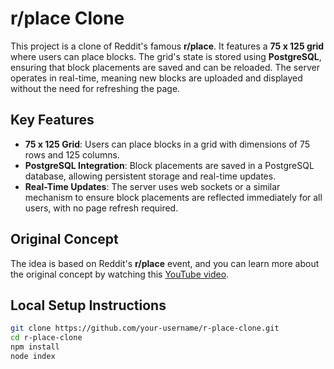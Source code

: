 # r/place Clone

This project is a clone of Reddit's famous **r/place**. It features a **75 x 125 grid** where users can place blocks. The grid's state is stored using **PostgreSQL**, ensuring that block placements are saved and can be reloaded. The server operates in real-time, meaning new blocks are uploaded and displayed without the need for refreshing the page.

## Key Features

- **75 x 125 Grid**: Users can place blocks in a grid with dimensions of 75 rows and 125 columns.
- **PostgreSQL Integration**: Block placements are saved in a PostgreSQL database, allowing persistent storage and real-time updates.
- **Real-Time Updates**: The server uses web sockets or a similar mechanism to ensure block placements are reflected immediately for all users, with no page refresh required.

## Original Concept

The idea is based on Reddit's **r/place** event, and you can learn more about the original concept by watching this [YouTube video](https://www.youtube.com/watch?v=y_J1SPXilGg).

## Local Setup Instructions
   ```bash
   git clone https://github.com/your-username/r-place-clone.git
   cd r-place-clone
   npm install
   node index
